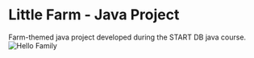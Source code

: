 # Little Farm - Java Project
Farm-themed java project developed during the START DB java course.
![Hello Family](http://www.plantuml.com/plantuml/proxy?cache=no&src=https://raw.githubusercontent.com/laurascotelari/java_project_little_farm/refs/heads/main/UML/littlefarm.puml )
